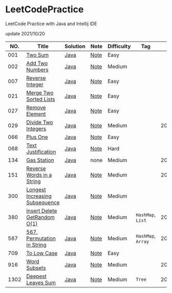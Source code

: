 # LeetCodePractice
LeetCode Practice with Java and Intellij IDE

update 2021/10/20

|NO.|Title|Solution|Note|Difficulty|Tag|Date|
|---|-----|--------|----|----------|---|----|
|001|[Two Sum](https://leetcode.com/problems/two-sum/)|[Java](src/_001_Two_Sum.java)|[Note](Note/001.%20Two%20Sum)|Easy||
|002|[Add Two Numbers](https://leetcode.com/problems/add-two-numbers/)|[Java](src/_002_Add_Two_Numbers.java)|[Note](Note/002.%20Add%20Two%20Numbers)|Medium||
|007|[Reverse Integer](https://leetcode.com/problems/reverse-integer/)|[Java](src/_007_Reverse_Integer.java)|[Note](Note/007.%20Reverse%20Integer)|Easy||
|021|[Merge Two Sorted Lists](https://leetcode.com/problems/merge-two-sorted-lists/)|[Java](src/_021_Merge_Two_Sorted_Lists.java)|[Note](Note/021.%20Merge%20Two%20Sorted%20Lists)|Easy||
|027|[Remove Element](https://leetcode.com/problems/reverse-integer/)|[Java](src/_027_Remove_Element.java)|[Note](Note/027.%20Remove%20Element)|Easy||
|029|[Divide Two Integers](https://leetcode.com/problems/divide-two-integers/)|[Java](src/_029_Divide_Two_Integers.java)|[Note](Note/029.%20Divide%20Two%20Integers)|Medium||2021/10/20|
|066|[Plus One](https://leetcode.com/problems/plus-one/)|[Java](src/_066_Plus_One.java)|[Note](Note/066.%20Plus%20One)|Easy||
|068|[Text Justification](https://leetcode.com/problems/text-justification/)|[Java](src/_068_Text_Justification.java)|[Note](Note/068.%20Text%20Justification)|Hard||
|134|[Gas Station](https://leetcode.com/problems/gas-station/)|[Java](src/_134_Gas_Station.java)|none|Medium||2021/10/20|
|151|[Reverse Words in a String](https://leetcode.com/problems/reverse-words-in-a-string/)|[Java](src/_151_Reverse_Words_in_a_String)|[Note](Note/151.%20Reverse%20Words%20in%20a%20String)|Medium||2021/10/21|
|300|[Longest Increasing Subsequence](https://leetcode.com/problems/longest-increasing-subsequence/)|[Java](src/_300_Longest_Increasing_Subsequence.java)|[Note](Note/300.%20Longest%20Increasing%20Subsequence)|Medium||
|380|[Insert Delete GetRandom O(1)](https://leetcode.com/problems/insert-delete-getrandom-o1/)|[Java](src/_380_Insert_Delete_GetRandom_O_1.java)|[Note](Note/380.%20Insert%20Delete%20GetRandom%20O(1))|Medium|`HashMap`, `List`|2021/10/22|
|567|[567. Permutation in String](https://leetcode.com/problems/permutation-in-string/)|[Java](src/_567_Permutation_in_String.java)|[Note](Note/567.%20Permutation%20in%20String)|Medium|`HashMap`, `Array`|2021/10/22|
|709|[To Low Case](https://leetcode.com/problems/to-lower-case/)|[Java](src/_709_ToLowerCase.java)|[Note](Note/709.%20To%20Lower%20Case)|Easy||
|916|[Word Subsets](https://leetcode.com/problems/word-subsets/)|[Java](src/_916_Word_Subsets.java)|[Note](Note/916.%20Word%20Subsets)|Medium||2021/10/20|
|1302|[Deepest Leaves Sum](https://leetcode.com/problems/deepest-leaves-sum/)|[Java](src/_1302_Deepest_Leaves_Sum)|[Note](Note/1302.%20Deepest%20Leaves%20Sum)|Medium|`Tree`|2021/10/21|